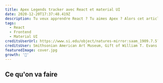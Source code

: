 ```yaml
---
title: Apex Legends tracker avec React et material UI
date: 2020-12-20T17:37:48.419Z
description: Tu veux apprendre React ? Tu aimes Apex ? Alors cet article est pour toi :)
tags:
  - React
  - Frontend
  - Material UI
creditsUserUrl: https://www.si.edu/object/natures-mirror:saam_1909.7.5?edan_q=nature&oa=1&edan_fq%5B0%5D=media_usage:CC0&destination=/search/collection-images&searchResults=1&id=saam_1909.7.5
creditsUser: Smithsonian American Art Museum, Gift of William T. Evans
featuredImage: cover.jpg
growth: '🌱'
---
```


## Ce qu'on va faire
